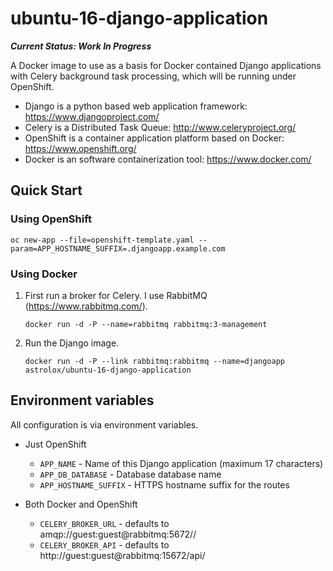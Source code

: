# ubuntu-16-django-application

**_Current Status: Work In Progress_**

A Docker image to use as a basis for Docker contained Django applications with Celery background task processing, which will be running under OpenShift.

* Django is a python based web application framework: https://www.djangoproject.com/
* Celery is a Distributed Task Queue: http://www.celeryproject.org/
* OpenShift is a container application platform based on Docker: https://www.openshift.org/
* Docker is an software containerization tool: https://www.docker.com/

## Quick Start

### Using OpenShift

```
oc new-app --file=openshift-template.yaml --param=APP_HOSTNAME_SUFFIX=.djangoapp.example.com
```

### Using Docker

 1. First run a broker for Celery. I use RabbitMQ (https://www.rabbitmq.com/).
    ```
    docker run -d -P --name=rabbitmq rabbitmq:3-management 
    ```

 2. Run the Django image.
    ```
    docker run -d -P --link rabbitmq:rabbitmq --name=djangoapp astrolox/ubuntu-16-django-application
    ```

## Environment variables

All configuration is via environment variables.

* Just OpenShift
  * ``APP_NAME`` - Name of this Django application (maximum 17 characters)
  * ``APP_DB_DATABASE`` - Database database name
  * ``APP_HOSTNAME_SUFFIX`` - HTTPS hostname suffix for the routes

* Both Docker and OpenShift
  * ``CELERY_BROKER_URL`` - defaults to amqp://guest:guest@rabbitmq:5672//
  * ``CELERY_BROKER_API`` - defaults to http://guest:guest@rabbitmq:15672/api/
